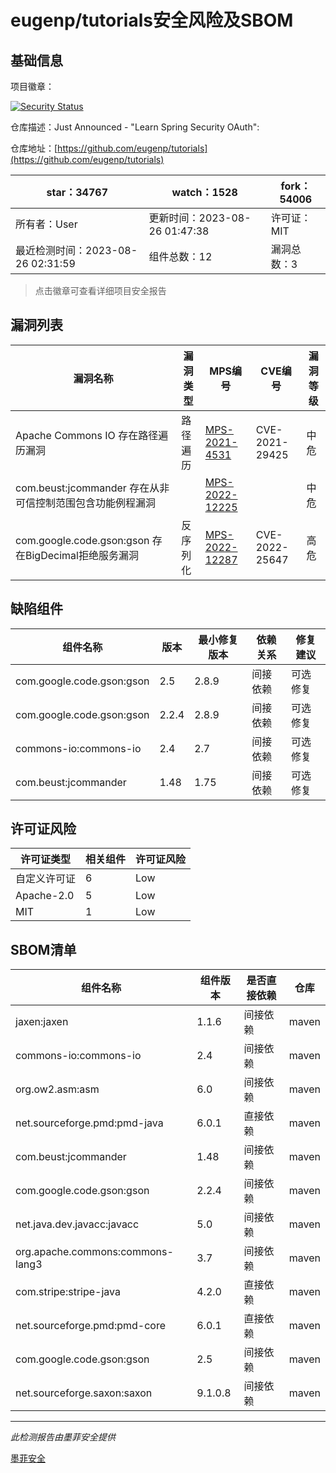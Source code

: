 # eugenp/tutorials安全风险及SBOM

## 基础信息

项目徽章：

[![Security Status](https://www.murphysec.com/platform3/v31/badge/1695134655098740736.svg)](https://www.murphysec.com/console/report/1693685729744809984/1695134655098740736)

仓库描述：Just Announced - "Learn Spring Security OAuth": 

仓库地址：[https://github.com/eugenp/tutorials](https://github.com/eugenp/tutorials)

| star：34767 | watch：1528 | fork：54006 |
| ----------- | -------------- | ------------ |
| 所有者：User | 更新时间：2023-08-26 01:47:38 | 许可证：MIT |
| 最近检测时间：2023-08-26 02:31:59 | 组件总数：12 | 漏洞总数：3 |

> 点击徽章可查看详细项目安全报告



## 漏洞列表

| 漏洞名称 | 漏洞类型 | MPS编号 | CVE编号 | 漏洞等级 |
| ------- | ------ | ------- | ------ | ----- |
|Apache Commons IO 存在路径遍历漏洞|路径遍历|[MPS-2021-4531](https://www.oscs1024.com/hd/MPS-2021-4531)|CVE-2021-29425|中危|
|com.beust:jcommander 存在从非可信控制范围包含功能例程漏洞||[MPS-2022-12225](https://www.oscs1024.com/hd/MPS-2022-12225)||中危|
|com.google.code.gson:gson 存在BigDecimal拒绝服务漏洞|反序列化|[MPS-2022-12287](https://www.oscs1024.com/hd/MPS-2022-12287)|CVE-2022-25647|高危|




## 缺陷组件

| 组件名称 | 版本 | 最小修复版本 | 依赖关系 | 修复建议 |
| -------- | ---- | ------------ | -------- | -------- |
|com.google.code.gson:gson|2.5|2.8.9|间接依赖|可选修复|C:0|H:1|M:0|L:0|
|com.google.code.gson:gson|2.2.4|2.8.9|间接依赖|可选修复|C:0|H:1|M:0|L:0|
|commons-io:commons-io|2.4|2.7|间接依赖|可选修复|C:0|H:0|M:1|L:0|
|com.beust:jcommander|1.48|1.75|间接依赖|可选修复|C:0|H:0|M:1|L:0|




## 许可证风险

| 许可证类型 | 相关组件 | 许可证风险 |
| ---------- | -------- | ---------- |
|自定义许可证|6|Low|
|Apache-2.0|5|Low|
|MIT|1|Low|




## SBOM清单

| 组件名称 | 组件版本 | 是否直接依赖 | 仓库 |
| -------- | -------- | ------------ | ---- |
|jaxen:jaxen|1.1.6|间接依赖|maven|
|commons-io:commons-io|2.4|间接依赖|maven|
|org.ow2.asm:asm|6.0|间接依赖|maven|
|net.sourceforge.pmd:pmd-java|6.0.1|直接依赖|maven|
|com.beust:jcommander|1.48|间接依赖|maven|
|com.google.code.gson:gson|2.2.4|间接依赖|maven|
|net.java.dev.javacc:javacc|5.0|间接依赖|maven|
|org.apache.commons:commons-lang3|3.7|间接依赖|maven|
|com.stripe:stripe-java|4.2.0|直接依赖|maven|
|net.sourceforge.pmd:pmd-core|6.0.1|直接依赖|maven|
|com.google.code.gson:gson|2.5|间接依赖|maven|
|net.sourceforge.saxon:saxon|9.1.0.8|间接依赖|maven|


------

*此检测报告由墨菲安全提供*

[墨菲安全](www.murphysec.com)
